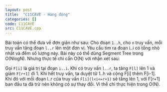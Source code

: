 ```yaml
---
layout: post
title:  "C11CAVE - Hang động"
categories: []
code: C11CAVE
src: C11CAVE.cpp
---
```


Bài toán có thể đưa về đơn giản như sau: Cho đoạn `1..h`, cho `n` truy vấn, mỗi truy vấn tăng đoạn `l..r` lên một đơn vị. Yêu cầu tim ra đoạn i..i có tổng nhỏ nhất và đếm số lượng này. Bài này có thể dùng Segment Tree trong O(NlogN). Nhưng thực tế chỉ cần O(N) với nhận xét sau:

Gọi `F[i]` là giá trị tại đoạn `i..i`. Khi có truy vấn `l..r`, ta tăng `F[l]` lên 1 và giảm `F[r+1]` đi 1. Khi hết truy vấn, ta duyệt từ 1..h và cộng F[i] thêm F[i-1]. Khi đó với mỗi đoạn l..r của truy vấn `F[i](l<i<=r+1)` sẽ tăng lên 1, với F[r+1] ban đầu ta đã trừ nên không có sự thay đổi. Vì thể chỉ thực hiện trong O(N).
